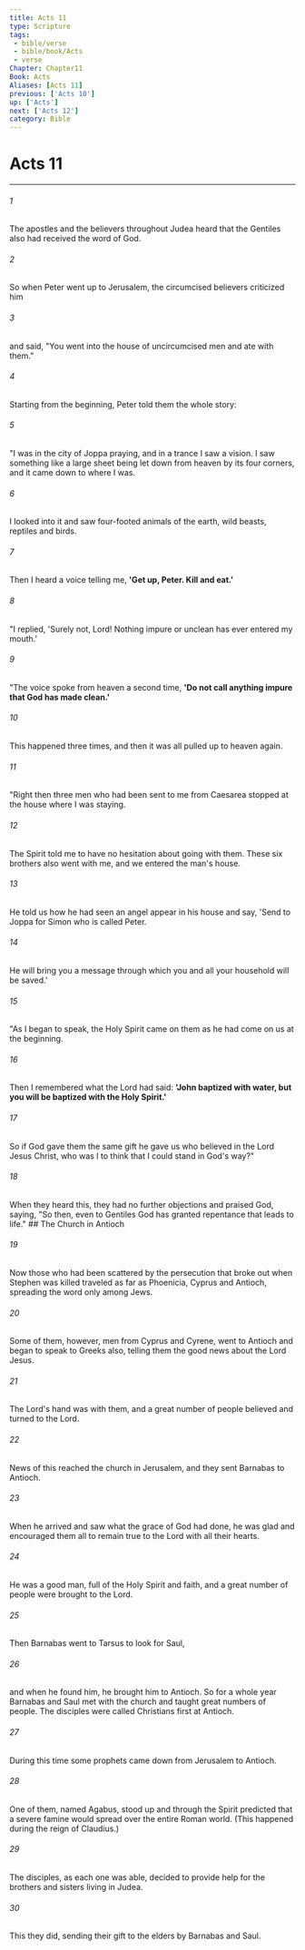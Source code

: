 ```yaml
---
title: Acts 11
type: Scripture
tags:
 - bible/verse
 - bible/book/Acts
 - verse
Chapter: Chapter11
Book: Acts
Aliases: [Acts 11]
previous: ['Acts 10']
up: ['Acts']
next: ['Acts 12']
category: Bible
---
```

# Acts 11

***


###### 1 
The apostles and the believers throughout Judea heard that the Gentiles also had received the word of God. 

###### 2 
So when Peter went up to Jerusalem, the circumcised believers criticized him 

###### 3 
and said, "You went into the house of uncircumcised men and ate with them." 

###### 4 
Starting from the beginning, Peter told them the whole story: 

###### 5 
"I was in the city of Joppa praying, and in a trance I saw a vision. I saw something like a large sheet being let down from heaven by its four corners, and it came down to where I was. 

###### 6 
I looked into it and saw four-footed animals of the earth, wild beasts, reptiles and birds. 

###### 7 
Then I heard a voice telling me, **'Get up, Peter. Kill and eat.'** 

###### 8 
"I replied, 'Surely not, Lord! Nothing impure or unclean has ever entered my mouth.' 

###### 9 
"The voice spoke from heaven a second time, **'Do not call anything impure that God has made clean.'** 

###### 10 
This happened three times, and then it was all pulled up to heaven again. 

###### 11 
"Right then three men who had been sent to me from Caesarea stopped at the house where I was staying. 

###### 12 
The Spirit told me to have no hesitation about going with them. These six brothers also went with me, and we entered the man's house. 

###### 13 
He told us how he had seen an angel appear in his house and say, 'Send to Joppa for Simon who is called Peter. 

###### 14 
He will bring you a message through which you and all your household will be saved.' 

###### 15 
"As I began to speak, the Holy Spirit came on them as he had come on us at the beginning. 

###### 16 
Then I remembered what the Lord had said: **'John baptized with water, but you will be baptized with the Holy Spirit.'** 

###### 17 
So if God gave them the same gift he gave us who believed in the Lord Jesus Christ, who was I to think that I could stand in God's way?" 

###### 18 
When they heard this, they had no further objections and praised God, saying, "So then, even to Gentiles God has granted repentance that leads to life." ## The Church in Antioch 

###### 19 
Now those who had been scattered by the persecution that broke out when Stephen was killed traveled as far as Phoenicia, Cyprus and Antioch, spreading the word only among Jews. 

###### 20 
Some of them, however, men from Cyprus and Cyrene, went to Antioch and began to speak to Greeks also, telling them the good news about the Lord Jesus. 

###### 21 
The Lord's hand was with them, and a great number of people believed and turned to the Lord. 

###### 22 
News of this reached the church in Jerusalem, and they sent Barnabas to Antioch. 

###### 23 
When he arrived and saw what the grace of God had done, he was glad and encouraged them all to remain true to the Lord with all their hearts. 

###### 24 
He was a good man, full of the Holy Spirit and faith, and a great number of people were brought to the Lord. 

###### 25 
Then Barnabas went to Tarsus to look for Saul, 

###### 26 
and when he found him, he brought him to Antioch. So for a whole year Barnabas and Saul met with the church and taught great numbers of people. The disciples were called Christians first at Antioch. 

###### 27 
During this time some prophets came down from Jerusalem to Antioch. 

###### 28 
One of them, named Agabus, stood up and through the Spirit predicted that a severe famine would spread over the entire Roman world. (This happened during the reign of Claudius.) 

###### 29 
The disciples, as each one was able, decided to provide help for the brothers and sisters living in Judea. 

###### 30 
This they did, sending their gift to the elders by Barnabas and Saul. 

